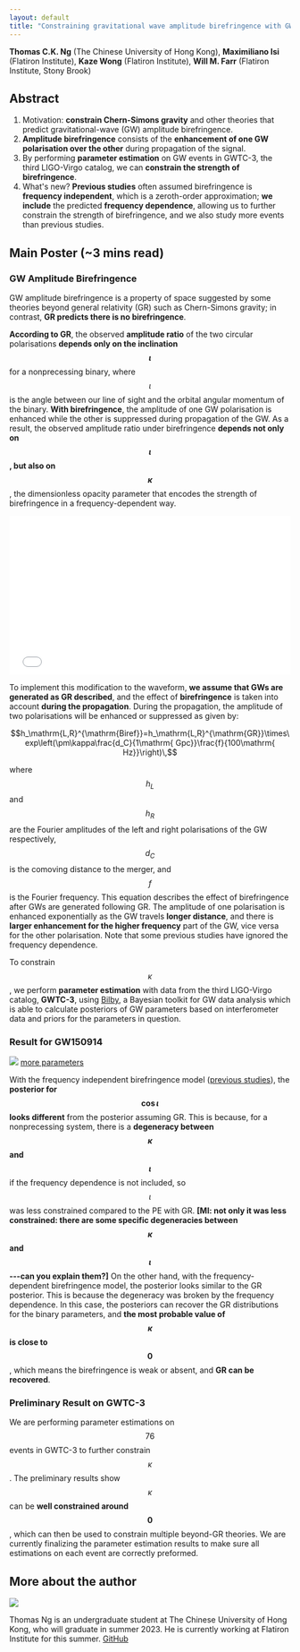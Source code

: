 ```yaml
---
layout: default
title: "Constraining gravitational wave amplitude birefringence with GWTC-3"
---
```


<script type="text/javascript" async
    src="https://cdn.mathjax.org/mathjax/latest/MathJax.js?config=TeX-MML-AM_CHTML">
</script>

**Thomas C.K. Ng** (The Chinese University of Hong Kong),
**Maximiliano Isi** (Flatiron Institute),
**Kaze Wong** (Flatiron Institute),
**Will M. Farr** (Flatiron Institute, Stony Brook)

## Abstract

1. Motivation: **constrain Chern-Simons gravity** and other theories that predict gravitational-wave (GW) amplitude birefringence.
2. **Amplitude birefringence** consists of the **enhancement of one GW polarisation over the other** during propagation of the signal.
3. By performing **parameter estimation** on GW events in GWTC-3, the third LIGO-Virgo catalog, we can **constrain the strength of birefringence**.
4. What's new? **Previous studies** often assumed birefringence is **frequency independent**, which is a zeroth-order approximation; **we include** the predicted **frequency dependence**, allowing us to further constrain the strength of birefringence, and we also study more events than previous studies.

## Main Poster (~3 mins read)

### GW Amplitude Birefringence

GW amplitude birefringence is a property of space suggested by some theories beyond general relativity (GR) such as Chern-Simons gravity;
in contrast, **GR predicts there is no birefringence**.

**According to GR**, the observed **amplitude ratio** of the two circular polarisations **depends only on the inclination $$\iota$$** for a nonprecessing binary,
where $$\iota$$ is the angle between our line of sight and the orbital angular momentum of the binary.
**With birefringence**, the amplitude of one GW polarisation is enhanced while the other is suppressed during propagation of the GW.
As a result, the observed amplitude ratio under birefringence **depends not only on $$\iota$$, but also on $$\kappa$$**,
the dimensionless opacity parameter that encodes the strength of birefringence in a frequency-dependent way.

<style>
.video-wrapper {
  position: relative;
  width: 100%;
  height: 0;
  padding-bottom: 56.25%;
}
.video-wrapper iframe {
  position: absolute;
  top: 0;
  left: 0;
  width: 100%;
  height: 100%;
  border: 0;
}
</style>

<div class="video-wrapper">
    <iframe src="{{site.baseurl}}/public/video/birefringence.mp4" allowfullscreen></iframe>
</div>

To implement this modification to the waveform, **we assume that GWs are generated as GR described**,
and the effect of **birefringence** is taken into account **during the propagation**.
During the propagation, the amplitude of two polarisations will be enhanced or suppressed as given by:

$$h_\mathrm{L,R}^{\mathrm{Biref}}=h_\mathrm{L,R}^{\mathrm{GR}}\times\exp\left(\pm\kappa\frac{d_C}{1\mathrm{ Gpc}}\frac{f}{100\mathrm{ Hz}}\right)\,$$

where $$h_L$$ and $$h_R$$ are the Fourier amplitudes of the left and right polarisations of the GW respectively, $$d_C$$ is the comoving distance to the merger,
and $$f$$ is the Fourier frequency. This equation describes the effect of birefringence after GWs are generated following GR. The amplitude of one polarisation is enhanced exponentially as the GW travels **longer distance**, and there is **larger enhancement for the higher frequency** part of the GW,
vice versa for the other polarisation.
Note that some previous studies have ignored the frequency dependence.

To constrain $$\kappa$$, we perform **parameter estimation** with data from the third LIGO-Virgo catalog,
**GWTC-3**, using <a href="https://lscsoft.docs.ligo.org/bilby/">Bilby</a>,
a Bayesian toolkit for GW data analysis which is able to calculate posteriors of GW parameters based on interferometer data
and priors for the parameters in question.

### Result for GW150914

<img src="{{site.baseurl}}/public/image/GW150914_3_parameters.png"/> 
<a href="{{site.baseurl}}/public/image/GW150914_9_parameters.png">more parameters</a>

With the frequency independent birefringence model (<a href="https://arxiv.org/abs/2101.11153">previous studies</a>),
the **posterior for $$\cos\iota$$ looks different** from the posterior assuming GR.
This is because, for a nonprecessing system, there is a **degeneracy between $$\kappa$$ and $$\iota$$** if the frequency dependence is not included,
so $$\iota$$ was less constrained compared to the PE with GR.
**[MI: not only it was less constrained: there are some specific degeneracies between $$\kappa$$ and $$\iota$$---can you explain them?]**
On the other hand, with the frequency-dependent birefringence model, the posterior looks similar to the GR posterior.
This is because the degeneracy was broken by the frequency dependence. In this case, the posteriors can recover the GR distributions for the binary parameters,
and **the most probable value of $$\kappa$$ is close to $$0$$**, which means the birefringence is weak or absent, and **GR can be recovered**.

### Preliminary Result on GWTC-3

We are performing parameter estimations on $$76$$ events in GWTC-3 to further constrain $$\kappa$$.
The preliminary results show $$\kappa$$ can be **well constrained around $$0$$**,
which can then be used to constrain multiple beyond-GR theories.
We are currently finalizing the parameter estimation results to make sure all estimations on each event are correctly preformed.

## More about the author

<img src="{{site.baseurl}}/public/image/Thomas.jpg"/> 

Thomas Ng is an undergraduate student at The Chinese University of Hong Kong, who will graduate in summer 2023.
He is currently working at Flatiron Institute for this summer. [GitHub](https://github.com/thomasckng)
